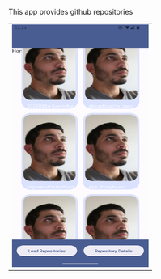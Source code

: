 This app provides github repositories

<table>
  <tr>
    <td><img src="screenshots/composeGitUser.png" width=270 height=480></td>
  <tr>
 </table>